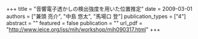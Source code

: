+++
title = "音響電子透かしの検出強度を用いた位置推定"
date = 2009-03-01
authors = ["兼頭 亮介", "中島 悠太", "馬場口 登"]
publication_types = ["4"]
abstract = ""
featured = false
publication = ""
url_pdf = "http://www.ieice.org/iss/mih/workshop/mih090317.html"
+++

